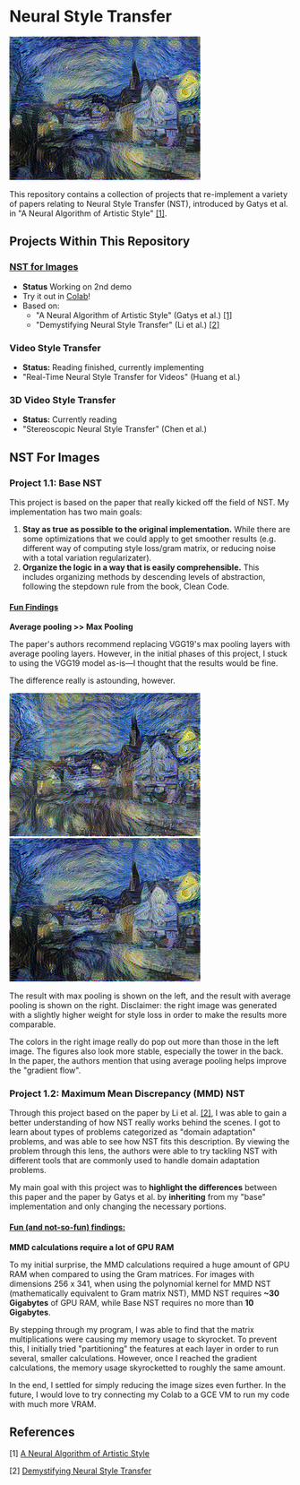 # Neural Style Transfer

![neckarfront styled with starry night](generated/neckarfront-starry_night-avg_pooling.png)

This repository contains a collection of projects that re-implement a variety of papers relating to Neural Style
Transfer (NST), introduced by Gatys et al. in "A Neural Algorithm of Artistic
Style" [[1]](#1).


## Projects Within This Repository
### [NST for Images](#nst-for-images)
- **Status** Working on 2nd demo
- Try it out in [Colab](https://colab.research.google.com/drive/1_vnwvTRRpNOcql8vib8MigMU7yOkI8VP?usp=sharing)!
- Based on:
    - "A Neural Algorithm of Artistic Style" (Gatys et al.) [[1]](#1)
    - "Demystifying Neural Style Transfer" (Li et al.) [[2]](#2)

### Video Style Transfer
- **Status:** Reading finished, currently implementing
- "Real-Time Neural Style Transfer for Videos" (Huang et al.)

### 3D Video Style Transfer
- **Status:** Currently reading
- "Stereoscopic Neural Style Transfer" (Chen et al.)

## NST For Images
### Project 1.1: Base NST
This project is based on the paper that really kicked off the field of NST.
My implementation has two main goals:
1) **Stay as true as possible to the original implementation.** While there are
some optimizations that we could apply to get smoother results (e.g. different
way of computing style loss/gram matrix, or reducing noise with a total
variation regularizater).
2) **Organize the logic in a way that is easily comprehensible.** This includes
organizing methods by descending levels of abstraction, following the stepdown
rule from the book, Clean Code.


#### <ins>Fun Findings</ins>
**Average pooling >> Max Pooling**

The paper's authors recommend replacing VGG19's max pooling layers with average
pooling layers. However, in the initial phases of this project, I stuck to
using the VGG19 model as-is—I thought that the results would be fine.

The difference really is astounding, however.

![neckarfront-starry_night, max pooling](generated/neckarfront-starry_night-max_pooling.png)
![neckarfront-starry_night, average pooling](generated/neckarfront-starry_night-avg_pooling.png)

The result with max pooling is shown on the left, and the result with average
pooling is shown on the right. Disclaimer: the right image was generated with
a slightly higher weight for style loss in order to make the results more
comparable.

The colors in the right image really do pop out more than those in the left
image. The figures also look more stable, especially the tower in the back. In the paper, the authors mention that using average pooling helps improve the "gradient flow".

### Project 1.2: Maximum Mean Discrepancy (MMD) NST
Through this project based on the paper by Li et al. [[2]](#2), I was able to gain a better understanding of how NST really works behind the scenes. I got to learn about types of problems categorized as "domain adaptation" problems, and was able to see how NST fits this description. By viewing the problem through this lens, the authors were able to try tackling NST with different tools that are commonly used to handle domain adaptation problems.

My main goal with this project was to **highlight the differences** between this paper and the paper by Gatys et al. by **inheriting** from my "base" implementation and only changing the necessary portions.



#### <ins>Fun (and not-so-fun) findings:</ins>
**MMD calculations require a lot of GPU RAM**

To my initial surprise, the MMD calculations required a huge amount of GPU RAM when compared to using the Gram matrices. For images with dimensions 256 x 341, when using the polynomial kernel for MMD NST (mathematically equivalent to Gram matrix NST), MMD NST requires **~30 Gigabytes** of GPU RAM, while Base NST requires no more than **10 Gigabytes**.

By stepping through my program, I was able to find that the matrix multiplications were causing my memory usage to skyrocket. To prevent this, I initially tried "partitioning" the features at each layer in order to run several, smaller calculations. However, once I reached the gradient calculations, the memory usage skyrocketted to roughly the same amount.

In the end, I settled for simply reducing the image sizes even further. In the future, I would love to try connecting my Colab to a GCE VM to run my code with much more VRAM.


## References
<a id="1">[1]</a> [A Neural Algorithm of Artistic Style](
https://doi.org/10.48550/arXiv.1508.06576)

<a id="2">[2]</a> [Demystifying Neural Style Transfer](https://doi.org/10.48550/arXiv.1701.01036)